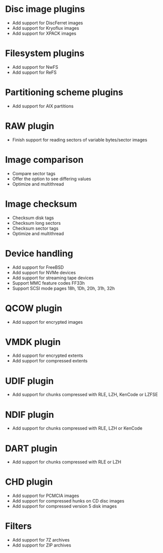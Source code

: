 ﻿Disc image plugins
==================
* Add support for DiscFerret images
* Add support for Kryoflux images
* Add support for XPACK images

Filesystem plugins
==================
* Add support for NwFS
* Add support for ReFS

Partitioning scheme plugins
===========================
* Add support for AIX partitions

RAW plugin
==========
* Finish support for reading sectors of variable bytes/sector images

Image comparison
================
* Compare sector tags
* Offer the option to see differing values
* Optimize and multithread

Image checksum
==============
* Checksum disk tags
* Checksum long sectors
* Checksum sector tags
* Optimize and multithread

Device handling
===============
* Add support for FreeBSD
* Add support for NVMe devices
* Add support for streaming tape devices
* Support MMC feature codes FF33h
* Support SCSI mode pages 18h, 1Dh, 20h, 31h, 32h

QCOW plugin
===========
* Add support for encrypted images

VMDK plugin
===========
* Add support for encrypted extents
* Add support for compressed extents

UDIF plugin
===========
* Add support for chunks compressed with RLE, LZH, KenCode or LZFSE

NDIF plugin
===========
* Add support for chunks compressed with RLE, LZH or KenCode

DART plugin
===========
* Add support for chunks compressed with RLE or LZH

CHD plugin
==========
* Add support for PCMCIA images
* Add support for compressed hunks on CD disc images
* Add support for compressed version 5 disk images

Filters
=======
* Add support for 7Z archives
* Add support for ZIP archives